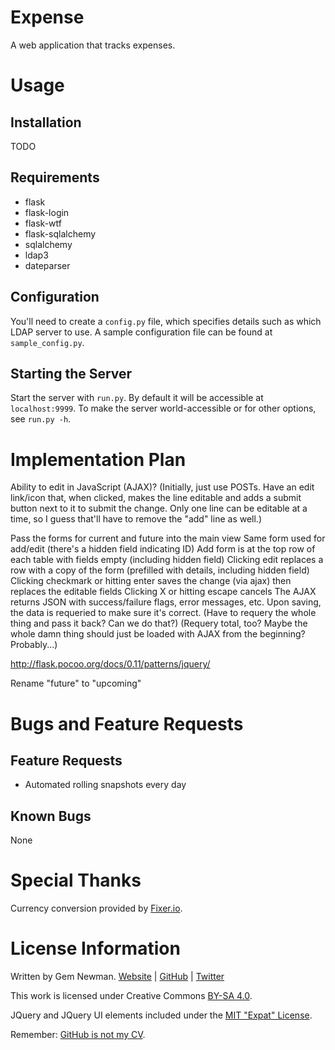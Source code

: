 Expense
=======

A web application that tracks expenses.

Usage
=====

Installation
------------

TODO

Requirements
------------

* flask
* flask-login
* flask-wtf
* flask-sqlalchemy
* sqlalchemy
* ldap3
* dateparser

Configuration
-------------

You'll need to create a `config.py` file, which specifies details such as which LDAP
server to use. A sample configuration file can be found at `sample_config.py`.

Starting the Server
-------------------

Start the server with `run.py`. By default it will be accessible at `localhost:9999`. To
make the server world-accessible or for other options, see `run.py -h`.

Implementation Plan
===================

Ability to edit in JavaScript (AJAX)? (Initially, just use POSTs. Have an edit link/icon
that, when clicked, makes the line editable and adds a submit button next to it to submit
the change. Only one line can be editable at a time, so I guess that'll have to remove the
"add" line as well.)

Pass the forms for current and future into the main view
Same form used for add/edit (there's a hidden field indicating ID)
Add form is at the top row of each table with fields empty (including hidden field)
Clicking edit replaces a row with a copy of the form (prefilled with details, including hidden field)
Clicking checkmark or hitting enter saves the change (via ajax) then replaces the editable fields
Clicking X or hitting escape cancels
The AJAX returns JSON with success/failure flags, error messages, etc.
Upon saving, the data is requeried to make sure it's correct. (Have to requery the whole thing and pass it back? Can we do that?)
(Requery total, too? Maybe the whole damn thing should just be loaded with AJAX from the beginning? Probably...)

http://flask.pocoo.org/docs/0.11/patterns/jquery/

Rename "future" to "upcoming"

Bugs and Feature Requests
=========================

Feature Requests
----------------

* Automated rolling snapshots every day

Known Bugs
----------

None

Special Thanks
==============

Currency conversion provided by [Fixer.io](https://fixer.io).

License Information
===================

Written by Gem Newman. [Website](http://spurll.com) | [GitHub](https://github.com/spurll/) | [Twitter](https://twitter.com/spurll)

This work is licensed under Creative Commons [BY-SA 4.0](http://creativecommons.org/licenses/by-sa/4.0/).

JQuery and JQuery UI elements included under the [MIT "Expat" License](https://opensource.org/licenses/MIT).

Remember: [GitHub is not my CV](https://blog.jcoglan.com/2013/11/15/why-github-is-not-your-cv/).
